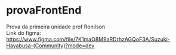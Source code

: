 # provaFrontEnd
 Prova da primeira unidade prof Ronilson <br />
 Link do figma: https://www.figma.com/file/7K1maO8M9aRDrhzAGQoF3A/Suzuki-Hayabusa-(Community)?mode=dev
